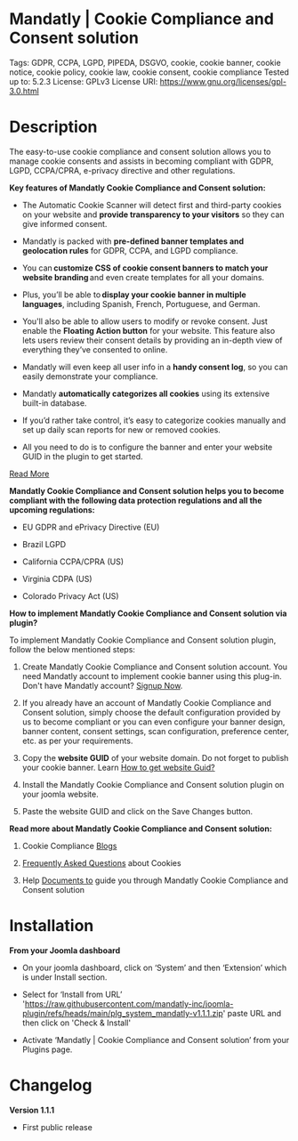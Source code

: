 # Mandatly | Cookie Compliance and Consent solution
Tags: GDPR, CCPA, LGPD, PIPEDA, DSGVO, cookie, cookie banner, cookie notice, cookie policy, cookie law, cookie consent, cookie compliance
Tested up to: 5.2.3
License: GPLv3
License URI: https://www.gnu.org/licenses/gpl-3.0.html

# Description 
The easy-to-use cookie compliance and consent solution allows you to manage cookie consents and assists in becoming compliant with GDPR, LGPD, CCPA/CPRA, e-privacy directive and other regulations.

**Key features of Mandatly Cookie Compliance and Consent solution:**

* The Automatic Cookie Scanner will detect first and third-party cookies on your website and **provide transparency to your visitors** so they can give informed consent. 

* Mandatly is packed with **pre-defined banner templates and geolocation rules** for GDPR, CCPA, and LGPD compliance. 

* You can **customize CSS of cookie consent banners to match your website branding** and even create templates for all your domains. 

* Plus, you’ll be able to **display your cookie banner in multiple languages**, including Spanish, French, Portuguese, and German. 

* You'll also be able to allow users to modify or revoke consent. Just enable the **Floating Action button** for your website. This feature also lets users review their consent details by providing an in-depth view of everything they’ve consented to online. 

* Mandatly will even keep all user info in a **handy consent log**, so you can easily demonstrate your compliance. 

* Mandatly **automatically categorizes all cookies** using its extensive built-in database. 

* If you’d rather take control, it’s easy to categorize cookies manually and set up daily scan reports for new or removed cookies.

* All you need to do is to configure the banner and enter your website GUID in the plugin to get started. 

[Read More](https://www.mandatly.com/products/cookie-compliance#main-cont-features-1)

**Mandatly Cookie Compliance and Consent solution helps you to become compliant with the following data protection regulations and all the upcoming regulations:**

* EU GDPR and ePrivacy Directive (EU) 

* Brazil LGPD  

* California CCPA/CPRA (US) 

* Virginia CDPA (US) 

* Colorado Privacy Act (US) 


**How to implement Mandatly Cookie Compliance and Consent solution via plugin?**

To implement Mandatly Cookie Compliance and Consent solution plugin, follow the below mentioned steps: 

1. Create Mandatly Cookie Compliance and Consent solution account. You need Mandatly account to implement cookie banner using this plug-in. Don't have Mandatly account? [Signup Now](https://www.mandatly.com/signup?sc=QS1DQy1CUy1HTA%3D%3D).  

2. If you already have an account of Mandatly Cookie Compliance and Consent solution, simply choose the default configuration provided by us to become compliant or you can even configure your banner design, banner content, consent settings, scan configuration, preference center, etc. as per your requirements. 

3. Copy the **website GUID** of your website domain. Do not forget to publish your cookie banner. Learn [How to get website Guid?](https://help.mandatly.net/HowtogetWebsiteGUID.html) 

4. Install the Mandatly Cookie Compliance and Consent solution plugin on your joomla website. 

5. Paste the website GUID and click on the Save Changes button.  

**Read more about Mandatly Cookie Compliance and Consent solution:**

1. Cookie Compliance [Blogs](https://www.mandatly.com/blogs) 

2. [Frequently Asked Questions](https://www.mandatly.com/faqs) about Cookies  

3. Help [Documents to](https://www.mandatly.com/documentation) guide you through Mandatly Cookie Compliance and Consent solution


# Installation 

**From your Joomla dashboard**

* On your joomla dashboard, click on ‘System’ and then ‘Extension’ which is under Install section.

* Select for ‘Install from URL’ 'https://raw.githubusercontent.com/mandatly-inc/joomla-plugin/refs/heads/main/plg_system_mandatly-v1.1.1.zip' paste URL and then click on 'Check & Install'

* Activate ‘Mandatly | Cookie Compliance and Consent solution’ from your Plugins page.


# Changelog 

**Version 1.1.1**

* First public release